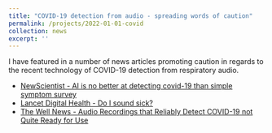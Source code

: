 ```yaml
---
title: "COVID-19 detection from audio - spreading words of caution"
permalink: /projects/2022-01-01-covid
collection: news
excerpt: ''
---
```


I have featured in a number of news articles promoting caution in regards to the recent technology of COVID-19 detection from respiratory audio.

  * [NewScientist - AI is no better at detecting covid-19 than simple symptom survey](https://www.newscientist.com/article/2353344-ai-is-no-better-at-detecting-covid-19-than-simple-symptom-survey/?utm_term=Autofeed&utm_campaign=echobox&utm_medium=social&utm_source=Twitter#Echobox=1672968533)
  * [Lancet Digital Health - Do I sound sick?](https://www.thelancet.com/journals/landig/article/PIIS2589-7500(21)00182-5/fulltext)
  * [The Well News - Audio Recordings that Reliably Detect COVID-19 not Quite Ready for Use](https://www.thelancet.com/journals/landig/article/PIIS2589-7500(21)00182-5/fulltext)
